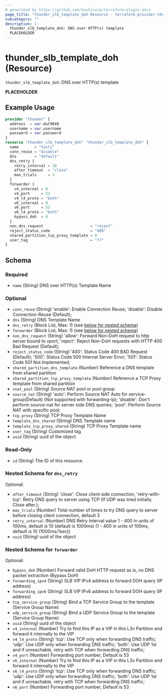 ```yaml
---
# generated by https://github.com/hashicorp/terraform-plugin-docs
page_title: "thunder_slb_template_doh Resource - terraform-provider-thunder"
subcategory: ""
description: |-
  thunder_slb_template_doh: DNS over HTTP(s) template
  PLACEHOLDER
---
```


# thunder_slb_template_doh (Resource)

`thunder_slb_template_doh`: DNS over HTTP(s) template

__PLACEHOLDER__

## Example Usage

```terraform
provider "thunder" {
  address  = var.dut9049
  username = var.username
  password = var.password
}
resource "thunder_slb_template_doh" "thunder_slb_template_doh" {
  name       = "test1"
  conn_reuse = "disable"
  dns        = "default"
  dns_retry {
    retry_interval = 10
    after_timeout  = "close"
    max_trials     = 3
  }
  forwarder {
    v4_internal = 0
    v4_port     = 53
    v4_l4_proto = "both"
    v6_internal = 0
    v6_port     = 53
    v6_l4_proto = "both"
    bypass_doh  = 0
  }
  non_dns_request                     = "reject"
  reject_status_code                  = "400"
  shared_partition_tcp_proxy_template = 0
  user_tag                            = "77"
}
```

<!-- schema generated by tfplugindocs -->
## Schema

### Required

- `name` (String) DNS over HTTP(s) Template Name

### Optional

- `conn_reuse` (String) 'enable': Enable Connection Reuse; 'disable': Disable Connection-Reuse (Default);
- `dns` (String) DNS Template Name
- `dns_retry` (Block List, Max: 1) (see [below for nested schema](#nestedblock--dns_retry))
- `forwarder` (Block List, Max: 1) (see [below for nested schema](#nestedblock--forwarder))
- `non_dns_request` (String) 'allow': Forward Non-DoH request to http server bound to vport; 'reject': Reject Non-DoH requests with HTTP 400 Bad Request (Default);
- `reject_status_code` (String) '400': Status Code 400 BAD Request (Default); '500': Status Code 500 Internal Server Error; '501': Status Code 501 Not Implemented;
- `shared_partition_dns_template` (Number) Reference a DNS template from shared partition
- `shared_partition_tcp_proxy_template` (Number) Reference a TCP Proxy template from shared partition
- `snat_pool` (String) Source NAT pool or pool group
- `source_nat` (String) 'auto': Perform Source NAT Auto for service-group(Default) (Not supported with forwarding-ip); 'disable': Don't perform source-nat for server side DNS queries; 'pool': Perform Source NAT with specific pool;
- `tcp_proxy` (String) TCP Proxy Template Name
- `template_dns_shared` (String) DNS Template name
- `template_tcp_proxy_shared` (String) TCP Proxy Template name
- `user_tag` (String) Customized tag
- `uuid` (String) uuid of the object

### Read-Only

- `id` (String) The ID of this resource.

<a id="nestedblock--dns_retry"></a>
### Nested Schema for `dns_retry`

Optional:

- `after_timeout` (String) 'close': Close client side connection; 'retry-with-tcp': Retry DNS query to server using TCP (If UDP was tried initially. Close after.);
- `max_trials` (Number) Total number of times to try DNS query to server before closing client connection, default 3
- `retry_interval` (Number) DNS Retry Interval value 1 - 400 in units of 100ms, default is 10 (default is 1000ms) (1 - 400 in units of 100ms, default is 10 (1000ms/1sec))
- `uuid` (String) uuid of the object


<a id="nestedblock--forwarder"></a>
### Nested Schema for `forwarder`

Optional:

- `bypass_doh` (Number) Forward valid DoH HTTP request as is, no DNS packet extraction (Bypass DoH)
- `forwarding_ipv4` (String) SLB VIP IPv4 address to forward DOH query (IP address)
- `forwarding_ipv6` (String) SLB VIP IPv6 address to forward DOH query (IP address)
- `tcp_service_group` (String) Bind a TCP Service Group to the template (Service Group Name)
- `udp_service_group` (String) Bind a UDP Service Group to the template (Service Group Name)
- `uuid` (String) uuid of the object
- `v4_internal` (Number) Try to find this IP as a VIP in this L3v Partition and forward it internally to the VIP
- `v4_l4_proto` (String) 'tcp': Use TCP only when forwarding DNS traffic; 'udp': Use UDP only when forwarding DNS traffic; 'both': Use UDP 1st and if unreachable, retry with TCP when forwarding DNS traffic;
- `v4_port` (Number) Forwarding port number, Default is 53
- `v6_internal` (Number) Try to find this IP as a VIP in this L3v Partition and forward it internally to the VIP
- `v6_l4_proto` (String) 'tcp': Use TCP only when forwarding DNS traffic; 'udp': Use UDP only when forwarding DNS traffic; 'both': Use UDP 1st and if unreachable, retry with TCP when forwarding DNS traffic;
- `v6_port` (Number) Forwarding port number, Default is 53


